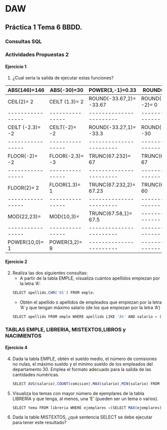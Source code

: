 # DAW

## Práctica 1 Tema 6 BBDD.

### Consultas SQL
### Actividades Propuestas 2
#### Ejercicio 1
1. ¿Cual sería la salida de ejecutar estas funciones?

| ABS(146)=146     | ABS(-30)=30     | POWER(3,-1)=0.33        | ROUND(33.67)= 34      |
| ---------------- | --------------- | ----------------------- | --------------------- |
| CEIL(2)= 2       | CEILT (1.3)= 2  | ROUND(-33.67,2)= -33.67 | ROUND(-33.67, -2)= 0  |
| ---------------- | --------------- | ----------------------- | --------------------- |
| CEILT (-2.3)= -2 | CEILT(-2)= -2   | ROUND(-33.27,1)= -33.3  | ROUND(-33.27,-1)= -30 |
| ---------------- | --------------- | ----------------------- | --------------------- |
| FLOOR(-2)= -2    | FLOOR(-2.3)= -3 | TRUNC(67.232)= 67       | TRUNC(67.232,-2)= 67  |
| ---------------- | --------------- | ----------------------- | --------------------- |
| FLOOR(2)= 2      | FLOOR(1.3)= 1   | TRUNC(67.232,2)= 67.23  | TRUNC(67.58,-1)= 60   |
| ---------------- | --------------- | ----------------------- | --------------------- |
| MOD(22,23)=      | MOD(10,3)=      | TRUNC(67.58,1)= 67.5    | --------------------- |
| ---------------- | --------------- | ----------------------- | --------------------- |
| POWER(10,0)= 1   | POWER(3,2)= 9   | ----------------------- | --------------------- |

#### Ejercicio 2
2. Realiza las dos siguientes consultas:
    - A partir de la tabla EMPLE, visualiza cuántos apellidos empiezan por la letra ‘A’:
    ``` js
    SELECT apellido,CHR('65') FROM emple;
    ```
    - Obtén el apellido o apellidos de empleados que empiezan por la letra ‘A’ y que tengan máximo salario (de los que empiezan por la letra ‘A’)
    ```js
    SELECT apellido FROM emple WHERE apellido LIKE 'A%' AND salario = (SELECT MAX (salario) FROM emple WHERE apellido LIKE 'A%');
    ```
### TABLAS EMPLE, LIBRERIA, MISTEXTOS,LIBROS y NACIMIENTOS
#### Ejercicio 4
4. Dada la tabla EMPLE, obtén el sueldo medio, el número de comisiones no nulas, el máximo sueldo y el mínimo sueldo de los empleados del departamento 30. Emplea el formato adecuado para la salida de las cantidades numéricas.
    ```js
    SELECT AVG(salario),COUNT(comision),MAX(salario),MIN(salario) FROM emple WHERE dept_no=30;
    ```
5. Visualiza los temas con mayor número de ejemplares de la tabla LIBRERÍA y que tenga, al menos, una ‘E’ (pueden ser un tema o varios).
    ```js
    SELECT tema FROM libreria WHERE ejemplares =(SELECT MAX(ejemplares) FROM libreria) AND tema LIKE('%E%');
    ```
6. Dada la table MISTEXTOS, ¿qué sentencia SELECT se debe ejecutar para tener este resultado?
    ```js
    
    ```